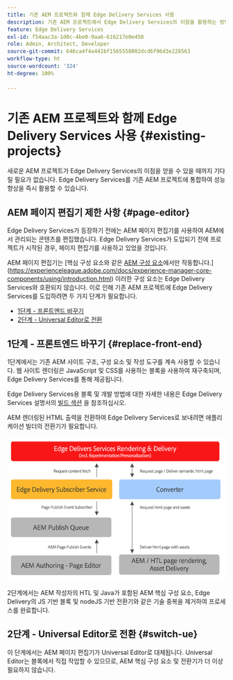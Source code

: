 ```yaml
---
title: 기존 AEM 프로젝트와 함께 Edge Delivery Services 사용
description: 기존 AEM 프로젝트에서 Edge Delivery Services의 이점을 활용하는 방법 알아보기
feature: Edge Delivery Services
exl-id: f54aac3a-1d0c-4be0-9aa6-616217e0e458
role: Admin, Architect, Developer
source-git-commit: 646ca4f4a441bf1565558002dcd6f96d3e228563
workflow-type: ht
source-wordcount: '324'
ht-degree: 100%

---
```



# 기존 AEM 프로젝트와 함께 Edge Delivery Services 사용 {#existing-projects}

새로운 AEM 프로젝트가 Edge Delivery Services의 이점을 얻을 수 있을 때까지 기다릴 필요가 없습니다. Edge Delivery Services를 기존 AEM 프로젝트에 통합하여 성능 향상을 즉시 활용할 수 있습니다.

## AEM 페이지 편집기 제한 사항 {#page-editor}

Edge Delivery Services가 등장하기 전에는 AEM 페이지 편집기를 사용하여 AEM에서 관리되는 콘텐츠를 편집했습니다. Edge Delivery Services가 도입되기 전에 프로젝트가 시작된 경우, 페이지 편집기를 사용하고 있었을 것입니다.

AEM 페이지 편집기는 [핵심 구성 요소와 같은 [AEM 구성 요소](/help/implementing/developing/components/overview.md)에서만 작동합니다.](https://experienceleague.adobe.com/docs/experience-manager-core-components/using/introduction.html) 이러한 구성 요소는 Edge Delivery Services와 호환되지 않습니다. 이로 인해 기존 AEM 프로젝트에 Edge Delivery Services를 도입하려면 두 가지 단계가 필요합니다.

* [1단계 - 프론트엔드 바꾸기](#replace-front-end)
* [2단계 - Universal Editor로 전환](#switch-ue)

## 1단계 - 프론트엔드 바꾸기 {#replace-front-end}

1단계에서는 기존 AEM 사이트 구조, 구성 요소 및 작성 도구를 계속 사용할 수 있습니다. 웹 사이트 렌더링은 JavaScript 및 CSS를 사용하는 블록을 사용하여 재구축되며, Edge Delivery Services를 통해 제공됩니다.

Edge Delivery Services용 블록 및 개발 방법에 대한 자세한 내용은 Edge Delivery Services 설명서의 [빌드 섹션](/help/edge/developer/block-collection.md) 을 참조하십시오.

AEM 렌더링된 HTML 출력을 전환하여 Edge Delivery Services로 보내려면 애플리케이션 빌더의 전환기가 필요합니다.

![게시 흐름의 콘텐츠 전환기](assets/content-converter.png)

2단계에서는 AEM 작성자의 HTL 및 Java가 포함된 AEM 핵심 구성 요소, Edge Delivery의 JS 기반 블록 및 nodeJS 기반 전환기와 같은 기술 중복을 제거하여 프로세스를 완료합니다.

## 2단계 - Universal Editor로 전환 {#switch-ue}

이 단계에서는 AEM 페이지 편집기가 Universal Editor로 대체됩니다. Universal Editor는 블록에서 직접 작업할 수 있으므로, AEM 핵심 구성 요소 및 전환기가 더 이상 필요하지 않습니다.

